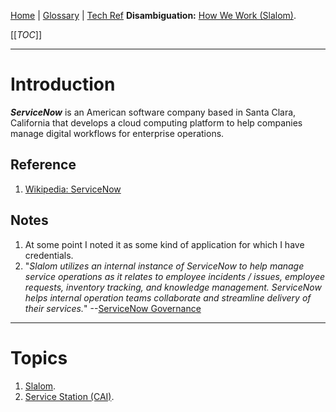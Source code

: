 [Home](/Slalom-LLC/Slalom-Consulting) | [Glossary](/Glossary) | [Tech Ref](/Tech-Ref)
**Disambiguation:** [How We Work (Slalom)](/Slalom-LLC/Slalom-Consulting/Terms-\(Slalom-Consulting\)/HWW-\(How-We-Work\)).

[[_TOC_]]

---
# Introduction
***ServiceNow*** is an American software company based in Santa Clara, California that develops a cloud computing platform to help companies manage digital workflows for enterprise operations. 

## Reference
1. [Wikipedia: ServiceNow](https://en.wikipedia.org/wiki/ServiceNow)

## Notes
1. At some point I noted it as some kind of application for which I have credentials.
1. "_Slalom utilizes an internal instance of ServiceNow to help manage service operations as it relates to employee incidents / issues, employee requests, inventory tracking, and knowledge management. ServiceNow helps internal operation teams collaborate and streamline delivery of their services._" --[ServiceNow Governance](https://twodegrees1.sharepoint.com/:w:/r/teams/EnterpriseApplicationsTeam/_layouts/15/Doc.aspx?sourcedoc=%7B2A36CEA6-731F-46A1-A7C2-CDAC45E276F6%7D&file=ServiceNow%20Governance.docx&action=default&mobileredirect=true&DefaultItemOpen=1)

---
# Topics
1. [Slalom](/Slalom-LLC/Slalom-Consulting).
1. [Service Station (CAI)](/Clients/CAI-\(Cox-Automotive-Inc\)/Infrastructure-\(CAI\)/Systems-and-Services-\(CAI\)/Service-Station).
